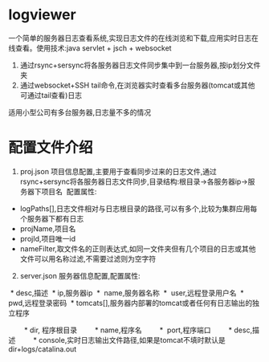 # logviewer

一个简单的服务器日志查看系统,实现日志文件的在线浏览和下载,应用实时日志在线查看。使用技术:java servlet + jsch + websocket

1. 通过rsync+sersync将各服务器日志文件同步集中到一台服务器,按ip划分文件夹
2. 通过websocket+SSH tail命令,在浏览器实时查看多台服务器(tomcat或其他可通过tail查看)日志

适用小型公司有多台服务器,日志量不多的情况


# 配置文件介绍

1. proj.json 项目信息配置,主要用于查看同步过来的日志文件,通过rsync+sersync将各服务器日志文件同步,目录结构:根目录->各服务器ip->服务器下项目名
  配置属性:
 *  logPaths[],日志文件相对与日志根目录的路径,可以有多个,比较为集群应用每个服务器下都有日志
 *  projName,项目名
 *  projId,项目唯一id
 *  nameFilter,取文件名的正则表达式,如同一文件夹但有几个项目的日志或其他文件可以用名称过滤,不需要过滤则为空字符
  
  
2. server.json 服务器信息配置,配置属性:

  *  desc,描述
  *  ip,服务器ip
  *  name,服务器名称
  *  user,远程登录用户名
  *  pwd,远程登录密码
  *  tomcats[],服务器内部署的tomcat或者任何有日志输出的独立程序
  
         *  dir, 程序根目录
         *  name,程序名
         *  port,程序端口
         *  desc,描述
         *  console,实时日志输出文件路径,如果是tomcat不填时默认是dir+logs/catalina.out


                  
